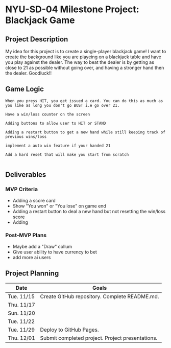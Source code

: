 # NYU-SD-04 Milestone Project: Blackjack Game


## Project Description

My idea for this project is to create a single-player blackjack game! I want to create the background like you are playeing on a blackjack table and have you play against the dealer. The way to beat the dealer is by getting as close to 21 as possible without going over, and having a stronger hand then the dealer.
Goodluck!!  
## Game Logic

```
When you press HIT, you get issued a card. You can do this as much as you like as long you don't go BUST i.e go over 21.

Have a win/loss counter on the screen 

Adding buttons to allow user to HIT or STAND 

Adding a restart button to get a new hand while still keeping track of previous wins/loss

implement a auto win feature if your handed 21 

Add a hard reset that will make you start from scratch 


```

## Deliverables


### MVP Criteria

- Adding a score card
- Show "You won" or "You lose" on game end 
- Adding a restart button to deal a new hand but not resetting the win/loss score 
- Adding 

### Post-MVP Plans

- Maybe add a "Draw" collum 
- Give user ability to have currency to bet 
- add more ai users 

## Project Planning

| Date | Goals |
| ---- | ----- |
| Tue. 11/15 | Create GitHub repository. Complete README.md. |
| Thu. 11/17 |      |
| Sun. 11/20 |      |
| Tue. 11/22 |      |
| Tue. 11/29 | Deploy to GitHub Pages. |
| Thu. 12/01 | Submit completed project. Project presentations. |